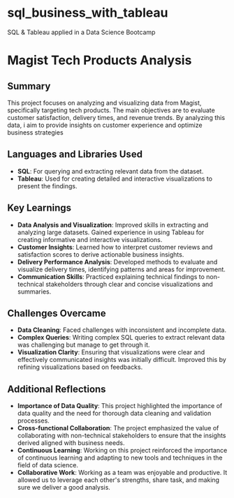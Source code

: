 # sql_business_with_tableau
SQL &amp; Tableau applied in a Data Science Bootcamp


# Magist Tech Products Analysis

## Summary
This project focuses on analyzing and visualizing data from Magist, specifically targeting tech products. The main objectives are to evaluate customer satisfaction, delivery times, and revenue trends. By analyzing this data, i aim to provide insights on customer experience and optimize business strategies

## Languages and Libraries Used
- **SQL**: For querying and extracting relevant data from the dataset.
- **Tableau**: Used for creating detailed and interactive visualizations to present the findings.

## Key Learnings
- **Data Analysis and Visualization**: Improved skills in extracting  and analyzing large datasets. Gained experience  in using Tableau for creating informative and interactive visualizations.
- **Customer Insights**: Learned how to interpret customer reviews and satisfaction scores to derive actionable business insights.
- **Delivery Performance Analysis**: Developed methods to evaluate and visualize delivery times, identifying patterns and areas for improvement.
- **Communication Skills**: Practiced explaining technical findings to non-technical stakeholders through clear and concise visualizations and summaries.

## Challenges Overcame
- **Data Cleaning**: Faced challenges with inconsistent and incomplete data.
- **Complex Queries**: Writing complex SQL queries to extract relevant data was challenging but manage to get through it.
- **Visualization Clarity**: Ensuring that visualizations were clear and effectively communicated insights was initially difficult. Improved this by refining visualizations based on feedbacks.

## Additional Reflections
- **Importance of Data Quality**: This project highlighted the importance of data quality and the need for thorough data cleaning and validation processes.
- **Cross-functional Collaboration**: The project emphasized the value of collaborating with non-technical stakeholders to ensure that the insights derived aligned with business needs.
- **Continuous Learning**: Working on this project reinforced the importance of continuous learning and adapting to new tools and techniques in the field of data science.
- **Collaborative Work**: Working as a team was enjoyable and productive. It allowed us to leverage each other's strengths, share task, and making sure we deliver a good analysis.
